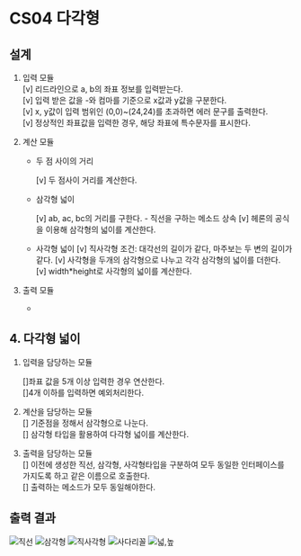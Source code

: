 # CS04 다각형

## 설계

1. 입력 모듈  
   [v] 리드라인으로 a, b의 좌표 정보를 입력받는다.  
   [v] 입력 받은 값을 -와 컴마를 기준으로 x값과 y값을 구분한다.  
   [v] x, y값이 입력 범위인 (0,0)~(24,24)를 초과하면 에러 문구를 출력한다.  
   [v] 정상적인 좌표값을 입력한 경우, 해당 좌표에 특수문자를 표시한다.

2. 계산 모듈

   - 두 점 사이의 거리

     [v] 두 점사이 거리를 계산한다.

   - 삼각형 넓이

     [v] ab, ac, bc의 거리를 구한다. - 직선을 구하는 메소드 상속
     [v] 헤론의 공식을 이용해 삼각형의 넓이를 계산한다.

   - 사각형 넓이
     [v] 직사각형 조건: 대각선의 길이가 같다, 마주보는 두 변의 길이가 같다.
     [v] 사각형을 두개의 삼각형으로 나누고 각각 삼각형의 넓이를 더한다.  
     [v] width\*height로 사각형의 넓이를 계산한다.

3. 출력 모듈

   -

## 4. 다각형 넓이

1. 입력을 담당하는 모듈

   []좌표 값을 5개 이상 입력한 경우 연산한다.  
   []4개 이하를 입력하면 예외처리한다.

2. 계산을 담당하는 모듈  
   [] 기준점을 정해서 삼각형으로 나눈다.  
   [] 삼각형 타입을 활용하여 다각형 넓이를 계산한다.

3. 출력을 담당하는 모듈  
   [] 이전에 생성한 직선, 삼각형, 사각형타입을 구분하여 모두 동일한 인터페이스를 가지도록 하고 같은 이름으로 호출한다.  
   [] 출력하는 메소드가 모두 동일해야한다.

## 출력 결과

![직선](https://user-images.githubusercontent.com/92701121/150671079-53c1670e-937e-43d8-80ac-e7d8a8c1c76b.PNG)
![삼각형](https://user-images.githubusercontent.com/92701121/150671081-a159b265-a964-48e1-b31b-b5a76d67cd87.PNG)
![직사각형](https://user-images.githubusercontent.com/92701121/150671083-2b246821-098c-4a76-b84b-6755abe6461b.PNG)
![사다리꼴](https://user-images.githubusercontent.com/92701121/150671090-ab62c6ec-1e8f-4b76-b3e9-0822e8cc9da1.PNG)
![넓,높](https://user-images.githubusercontent.com/92701121/150671563-e33b5c0b-09a0-47c3-a406-29b68edb83b7.PNG)

